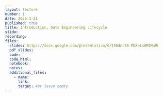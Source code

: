 ```yaml
---
layout: lecture
number: 1
date: 2025-1-21
published: true
title: Introduction, Data Engineering Lifecycle
slido:
recording: 
files:
  slides: https://docs.google.com/presentation/d/156dnr3S-FbXoLs6MJMu9C_0wVkFcFFuOD948JyyRwrI/edit?usp=sharing
  pdf_slides:
  code:
  code_html:
  notebook:
  notes:
  additional_files:
    - name:
      link:
      target: #or leave empty
---
```

